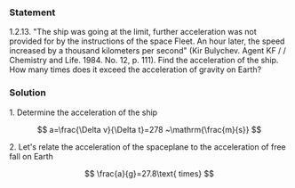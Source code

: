 ###  Statement

$1.2.13.$ "The ship was going at the limit, further acceleration was not provided for by the instructions of the space Fleet. An hour later, the speed increased by a thousand kilometers per second" (Kir Bulychev. Agent KF / / Chemistry and Life. 1984. No. 12, p. 111). Find the acceleration of the ship. How many times does it exceed the acceleration of gravity on Earth?

### Solution

1\. Determine the acceleration of the ship

$$
a=\frac{\Delta v}{\Delta t}=278 ~\mathrm{\frac{m}{s}}
$$

2\. Let's relate the acceleration of the spaceplane to the acceleration of free fall on Earth

$$
\frac{a}{g}=27.8\text{ times}
$$